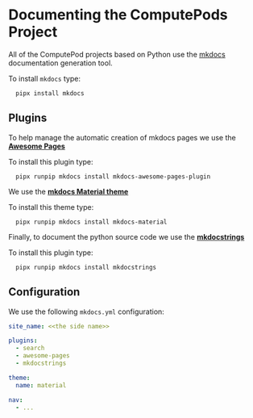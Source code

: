 # Documenting the ComputePods Project

All of the ComputePod projects based on Python use the [mkdocs]()
documentation generation tool.

To install `mkdocs` type:

```
  pipx install mkdocs
```

## Plugins

To help manage the automatic creation of mkdocs pages we use the **[Awesome
Pages](https://github.com/lukasgeiter/mkdocs-awesome-pages-plugin)**

To install this plugin type:

```
  pipx runpip mkdocs install mkdocs-awesome-pages-plugin
```

We use the **[mkdocs Material
theme](https://github.com/squidfunk/mkdocs-material)**

To install this theme type:

```
  pipx runpip mkdocs install mkdocs-material
```

Finally, to document the python source code we use the
**[mkdocstrings](https://github.com/mkdocstrings/mkdocstrings)**

To install this plugin type:

```
  pipx runpip mkdocs install mkdocstrings
```

## Configuration

We use the following `mkdocs.yml` configuration:

```yaml
site_name: <<the side name>>

plugins:
  - search
  - awesome-pages
  - mkdocstrings

theme:
  name: material

nav:
  - ...
```
